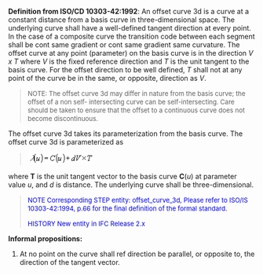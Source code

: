 **Definition from ISO/CD 10303-42:1992**: An offset curve 3d is a curve at a constant distance from a basis curve in three-dimensional space. The underlying curve shall have a well-defined tangent direction at every point. In the case of a composite curve the transition code between each segment shall be cont same gradient or cont same gradient same curvature. The offset curve at any point (parameter) on the basis curve is in the direction _V x T_ where _V_ is the fixed reference direction and _T_ is the unit tangent to the basis curve. For the offset direction to be well defined, _T_ shall not at any point of the curve be in the same, or opposite, direction as _V_.

> <font size="-1">NOTE: The offset curve 3d may differ in nature from
		  the basis curve; the offset of a non self- intersecting curve can be
		  self-intersecting. Care should be taken to ensure that the offset to a
		  continuous curve does not become discontinuous.</font>
>

The offset curve 3d takes its parameterization from the basis curve. The offset curve 3d is parameterized as

> ![Math](figures/IfcOffsetCurve3d-Math1.gif)
>

where **T** is the unit tangent vector to the basis curve **C**(_u_) at parameter value _u_, and _d_ is distance. The underlying curve shall be three-dimensional.

> <font size="-1" color="#0000FF">NOTE Corresponding STEP entity:
		  offset_curve_3d, Please refer to ISO/IS 10303-42:1994, p.66 for the final
		  definition of the formal standard. </font>
> 
> <font size="-1" color="#0000FF">HISTORY New entity in IFC Release 2.x
		  </font>
>

**Informal propositions:**

1. At no point on the curve shall ref direction be parallel, or opposite to, the direction of the tangent vector.
